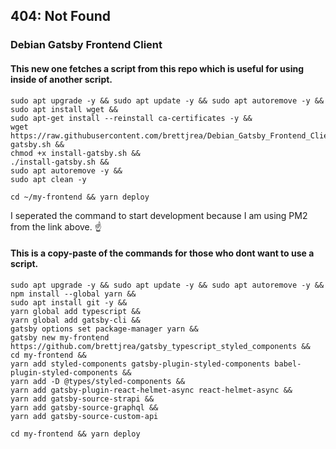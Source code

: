 404: Not Found
---
### Debian Gatsby Frontend Client

#### This new one fetches a script from this repo which is useful for using inside of another script.

```
sudo apt upgrade -y && sudo apt update -y && sudo apt autoremove -y &&
sudo apt install wget &&
sudo apt-get install --reinstall ca-certificates -y &&
wget https://raw.githubusercontent.com/brettjrea/Debian_Gatsby_Frontend_Client/main/install-gatsby.sh &&
chmod +x install-gatsby.sh &&
./install-gatsby.sh &&
sudo apt autoremove -y &&
sudo apt clean -y
```

```
cd ~/my-frontend && yarn deploy
```

I seperated the command to start development because I am using PM2 from the link above. ☝️ 

#### This is a copy-paste of the commands for those who dont want to use a script.
```
sudo apt upgrade -y && sudo apt update -y && sudo apt autoremove -y &&
npm install --global yarn &&
sudo apt install git -y &&
yarn global add typescript &&
yarn global add gatsby-cli &&
gatsby options set package-manager yarn &&
gatsby new my-frontend https://github.com/brettjrea/gatsby_typescript_styled_components &&
cd my-frontend &&
yarn add styled-components gatsby-plugin-styled-components babel-plugin-styled-components &&
yarn add -D @types/styled-components &&
yarn add gatsby-plugin-react-helmet-async react-helmet-async &&
yarn add gatsby-source-strapi &&
yarn add gatsby-source-graphql &&
yarn add gatsby-source-custom-api
```
```
cd my-frontend && yarn deploy
```
